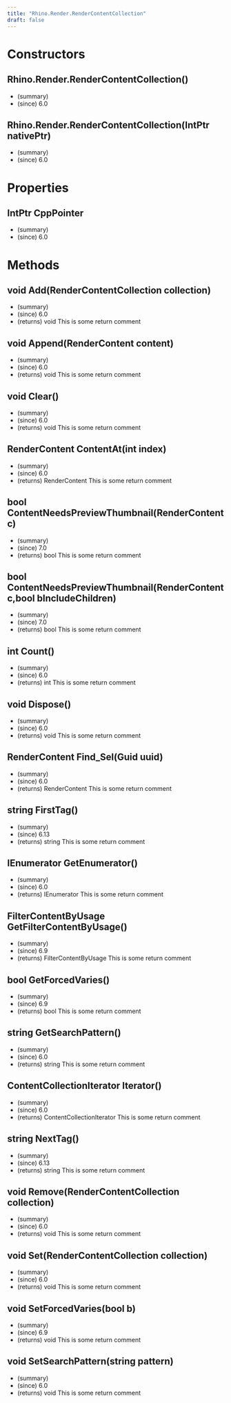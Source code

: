 ```yaml
---
title: "Rhino.Render.RenderContentCollection"
draft: false
---
```


# Constructors
## Rhino.Render.RenderContentCollection()
- (summary) 
- (since) 6.0
## Rhino.Render.RenderContentCollection(IntPtr nativePtr)
- (summary) 
- (since) 6.0
# Properties
## IntPtr CppPointer
- (summary) 
- (since) 6.0
# Methods
## void Add(RenderContentCollection collection)
- (summary) 
- (since) 6.0
- (returns) void This is some return comment
## void Append(RenderContent content)
- (summary) 
- (since) 6.0
- (returns) void This is some return comment
## void Clear()
- (summary) 
- (since) 6.0
- (returns) void This is some return comment
## RenderContent ContentAt(int index)
- (summary) 
- (since) 6.0
- (returns) RenderContent This is some return comment
## bool ContentNeedsPreviewThumbnail(RenderContent c)
- (summary) 
- (since) 7.0
- (returns) bool This is some return comment
## bool ContentNeedsPreviewThumbnail(RenderContent c,bool bIncludeChildren)
- (summary) 
- (since) 7.0
- (returns) bool This is some return comment
## int Count()
- (summary) 
- (since) 6.0
- (returns) int This is some return comment
## void Dispose()
- (summary) 
- (since) 6.0
- (returns) void This is some return comment
## RenderContent Find_Sel(Guid uuid)
- (summary) 
- (since) 6.0
- (returns) RenderContent This is some return comment
## string FirstTag()
- (summary) 
- (since) 6.13
- (returns) string This is some return comment
## IEnumerator GetEnumerator()
- (summary) 
- (since) 6.0
- (returns) IEnumerator This is some return comment
## FilterContentByUsage GetFilterContentByUsage()
- (summary) 
- (since) 6.9
- (returns) FilterContentByUsage This is some return comment
## bool GetForcedVaries()
- (summary) 
- (since) 6.9
- (returns) bool This is some return comment
## string GetSearchPattern()
- (summary) 
- (since) 6.0
- (returns) string This is some return comment
## ContentCollectionIterator Iterator()
- (summary) 
- (since) 6.0
- (returns) ContentCollectionIterator This is some return comment
## string NextTag()
- (summary) 
- (since) 6.13
- (returns) string This is some return comment
## void Remove(RenderContentCollection collection)
- (summary) 
- (since) 6.0
- (returns) void This is some return comment
## void Set(RenderContentCollection collection)
- (summary) 
- (since) 6.0
- (returns) void This is some return comment
## void SetForcedVaries(bool b)
- (summary) 
- (since) 6.9
- (returns) void This is some return comment
## void SetSearchPattern(string pattern)
- (summary) 
- (since) 6.0
- (returns) void This is some return comment
